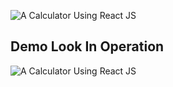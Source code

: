 ![A Calculator Using React JS][calculator-screenshot]

[calculator-screenshot]: https://i.ibb.co/qrGc5vM/demo-look.png "A Calculator Using React JS"


## Demo Look In Operation
 
![A Calculator Using React JS][calculator-screenshot2]

[calculator-screenshot2]: https://i.ibb.co/ysCCRkX/demo-look-result.png "A Calculator Using React JS"

